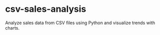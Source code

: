 # csv-sales-analysis
Analyze sales data from CSV files using Python and visualize trends with charts.

